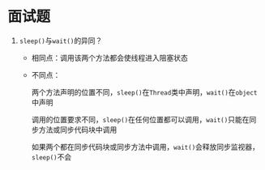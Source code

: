 # 面试题

1. `sleep()`与`wait()`的异同？

   * 相同点：调用该两个方法都会使线程进入阻塞状态

   * 不同点：

     两个方法声明的位置不同，`sleep()`在`Thread`类中声明，`wait()`在`object`中声明

     调用的位置要求不同，`sleep()`在任何位置都可以调用，`wait()`只能在同步方法或同步代码块中调用

     如果两个都在同步代码块或同步方法中调用，`wait()`会释放同步监视器，`sleep()`不会